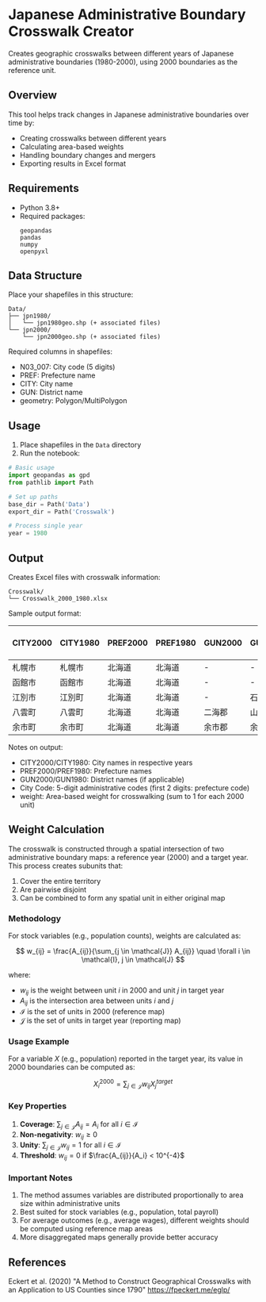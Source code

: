 # Japanese Administrative Boundary Crosswalk Creator

Creates geographic crosswalks between different years of Japanese administrative boundaries (1980-2000), using 2000 boundaries as the reference unit.

## Overview

This tool helps track changes in Japanese administrative boundaries over time by:
- Creating crosswalks between different years
- Calculating area-based weights
- Handling boundary changes and mergers
- Exporting results in Excel format

## Requirements

- Python 3.8+
- Required packages:
  ```
  geopandas
  pandas
  numpy
  openpyxl
  ```

## Data Structure

Place your shapefiles in this structure:
```
Data/
├── jpn1980/
│   └── jpn1980geo.shp (+ associated files)
└── jpn2000/
    └── jpn2000geo.shp (+ associated files)
```

Required columns in shapefiles:
- N03_007: City code (5 digits)
- PREF: Prefecture name
- CITY: City name
- GUN: District name
- geometry: Polygon/MultiPolygon

## Usage

1. Place shapefiles in the `Data` directory
2. Run the notebook:
```python
# Basic usage
import geopandas as gpd
from pathlib import Path

# Set up paths
base_dir = Path('Data')
export_dir = Path('Crosswalk')

# Process single year
year = 1980
```

## Output

Creates Excel files with crosswalk information:
```
Crosswalk/
└── Crosswalk_2000_1980.xlsx
```

Sample output format:

| CITY2000 | CITY1980 | PREF2000 | PREF1980 | GUN2000 | GUN1980 | City Code 2000 | City Code 1980 | weight |
|----------|----------|-----------|-----------|---------|---------|----------------|----------------|---------|
| 札幌市 | 札幌市 | 北海道 | 北海道 | - | - | 01100 | 01100 | 1.000 |
| 函館市 | 函館市 | 北海道 | 北海道 | - | - | 01202 | 01202 | 0.982 |
| 江別市 | 江別町 | 北海道 | 北海道 | - | 石狩郡 | 01217 | 01303 | 0.995 |
| 八雲町 | 八雲町 | 北海道 | 北海道 | 二海郡 | 山越郡 | 01345 | 01371 | 0.873 |
| 余市町 | 余市町 | 北海道 | 北海道 | 余市郡 | 余市郡 | 01423 | 01423 | 1.000 |

Notes on output:
- CITY2000/CITY1980: City names in respective years
- PREF2000/PREF1980: Prefecture names
- GUN2000/GUN1980: District names (if applicable)
- City Code: 5-digit administrative codes (first 2 digits: prefecture code)
- weight: Area-based weight for crosswalking (sum to 1 for each 2000 unit)

## Weight Calculation

The crosswalk is constructed through a spatial intersection of two administrative boundary maps: a reference year (2000) and a target year. This process creates subunits that:
1. Cover the entire territory
2. Are pairwise disjoint
3. Can be combined to form any spatial unit in either original map

### Methodology

For stock variables (e.g., population counts), weights are calculated as:

$$
w_{ij} = \frac{A_{ij}}{\sum_{j \in \mathcal{J}} A_{ij}} \quad \forall i \in \mathcal{I}, j \in \mathcal{J}
$$

where:
- $w_{ij}$ is the weight between unit $i$ in 2000 and unit $j$ in target year
- $A_{ij}$ is the intersection area between units $i$ and $j$
- $\mathcal{I}$ is the set of units in 2000 (reference map)
- $\mathcal{J}$ is the set of units in target year (reporting map)

### Usage Example

For a variable $X$ (e.g., population) reported in the target year, its value in 2000 boundaries can be computed as:

$$
X_i^{2000} = \sum_{j \in \mathcal{J}} w_{ij} X_j^{target}
$$

### Key Properties

1. **Coverage**: $\sum_{j \in \mathcal{J}} A_{ij} = A_i$ for all $i \in \mathcal{I}$
2. **Non-negativity**: $w_{ij} \geq 0$
3. **Unity**: $\sum_{j \in \mathcal{J}} w_{ij} = 1$ for all $i \in \mathcal{I}$
4. **Threshold**: $w_{ij} = 0$ if $\frac{A_{ij}}{A_i} < 10^{-4}$

### Important Notes

1. The method assumes variables are distributed proportionally to area size within administrative units
2. Best suited for stock variables (e.g., population, total payroll)
3. For average outcomes (e.g., average wages), different weights should be computed using reference map areas
4. More disaggregated maps generally provide better accuracy

## References

Eckert et al. (2020) "A Method to Construct Geographical Crosswalks with an Application to US Counties since 1790" 
https://fpeckert.me/eglp/
